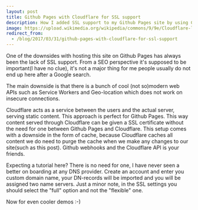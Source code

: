```yaml
---
layout: post
title: Github Pages with Cloudflare for SSL support
description: How I added SSL support to my Github Pages site by using Cloudflare.
image: https://upload.wikimedia.org/wikipedia/commons/9/9e/Cloudflare-logo-horizontal.svg
redirect_from:
  - /blog/2017/03/31/github-pages-with-cloudflare-for-ssl-support
---
```

One of the downsides with hosting this site on Github Pages has always been the lack of SSL support. From a SEO perspective it's supposed to be important(I have no clue), it's not a major thing for me people usually do not end up here after a Google search.

The main downside is that there is a bunch of cool (not so)modern web APIs such as Service Workers and Geo-location which does not work on insecure connections.

Cloudflare acts as a service between the users and the actual server, serving static content. This approach is perfect for Github Pages. This way content served through Cloudflare can be given a SSL certificate without the need for one between Github Pages and Cloudflare. This setup comes with a downside in the form of cache, because Cloudflare caches all content we do need to purge the cache when we make any changes to our site(such as this post). Github webhooks and the Cloudflare API is your friends.

Expecting a tutorial here? There is no need for one, I have never seen a better on boarding at any DNS provider. Create an account and enter you custom domain name, your DN-records will be imported and you will be assigned two name servers. Just a minor note, in the SSL settings you should select the "full" option and not the "flexible" one.

Now for even cooler demos \:-)
